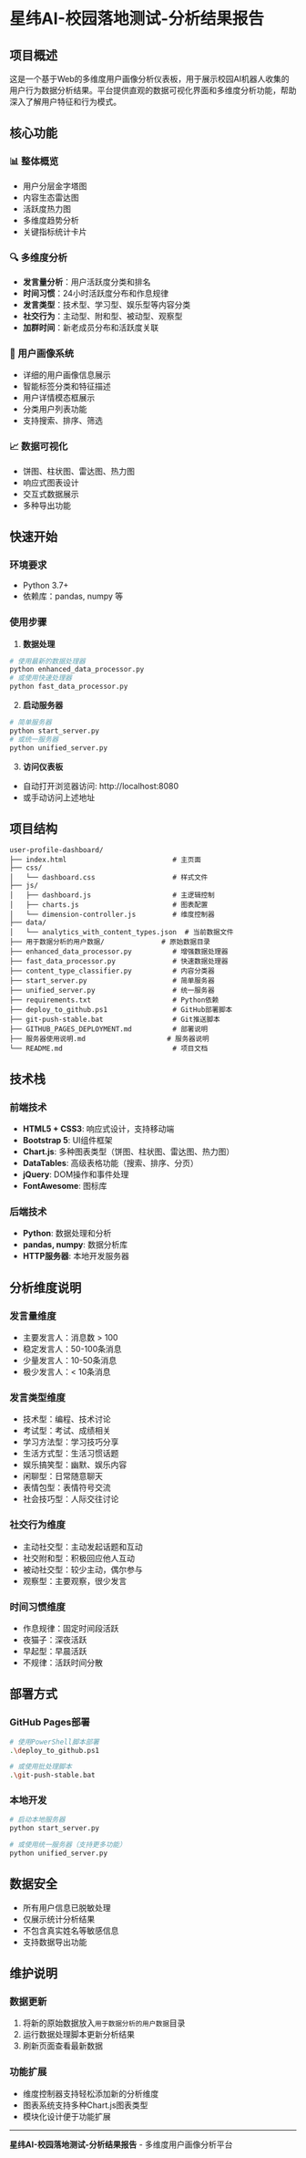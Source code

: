 # 星纬AI-校园落地测试-分析结果报告

## 项目概述

这是一个基于Web的多维度用户画像分析仪表板，用于展示校园AI机器人收集的用户行为数据分析结果。平台提供直观的数据可视化界面和多维度分析功能，帮助深入了解用户特征和行为模式。

## 核心功能

### 📊 整体概览
- 用户分层金字塔图
- 内容生态雷达图
- 活跃度热力图
- 多维度趋势分析
- 关键指标统计卡片

### 🔍 多维度分析
- **发言量分析**：用户活跃度分类和排名
- **时间习惯**：24小时活跃度分布和作息规律
- **发言类型**：技术型、学习型、娱乐型等内容分类
- **社交行为**：主动型、附和型、被动型、观察型
- **加群时间**：新老成员分布和活跃度关联

### 👥 用户画像系统
- 详细的用户画像信息展示
- 智能标签分类和特征描述
- 用户详情模态框展示
- 分类用户列表功能
- 支持搜索、排序、筛选

### 📈 数据可视化
- 饼图、柱状图、雷达图、热力图
- 响应式图表设计
- 交互式数据展示
- 多种导出功能

## 快速开始

### 环境要求
- Python 3.7+
- 依赖库：pandas, numpy 等

### 使用步骤

1. **数据处理**
```bash
# 使用最新的数据处理器
python enhanced_data_processor.py
# 或使用快速处理器
python fast_data_processor.py
```

2. **启动服务器**
```bash
# 简单服务器
python start_server.py
# 或统一服务器
python unified_server.py
```

3. **访问仪表板**
- 自动打开浏览器访问: http://localhost:8080
- 或手动访问上述地址

## 项目结构

```
user-profile-dashboard/
├── index.html                          # 主页面
├── css/
│   └── dashboard.css                   # 样式文件
├── js/
│   ├── dashboard.js                    # 主逻辑控制
│   ├── charts.js                       # 图表配置
│   └── dimension-controller.js         # 维度控制器
├── data/
│   └── analytics_with_content_types.json  # 当前数据文件
├── 用于数据分析的用户数据/              # 原始数据目录
├── enhanced_data_processor.py          # 增强数据处理器
├── fast_data_processor.py              # 快速数据处理器
├── content_type_classifier.py          # 内容分类器
├── start_server.py                     # 简单服务器
├── unified_server.py                   # 统一服务器
├── requirements.txt                    # Python依赖
├── deploy_to_github.ps1                # GitHub部署脚本
├── git-push-stable.bat                 # Git推送脚本
├── GITHUB_PAGES_DEPLOYMENT.md          # 部署说明
├── 服务器使用说明.md                    # 服务器说明
└── README.md                           # 项目文档
```

## 技术栈

### 前端技术
- **HTML5 + CSS3**: 响应式设计，支持移动端
- **Bootstrap 5**: UI组件框架
- **Chart.js**: 多种图表类型（饼图、柱状图、雷达图、热力图）
- **DataTables**: 高级表格功能（搜索、排序、分页）
- **jQuery**: DOM操作和事件处理
- **FontAwesome**: 图标库

### 后端技术
- **Python**: 数据处理和分析
- **pandas, numpy**: 数据分析库
- **HTTP服务器**: 本地开发服务器

## 分析维度说明

### 发言量维度
- 主要发言人：消息数 > 100
- 稳定发言人：50-100条消息
- 少量发言人：10-50条消息
- 极少发言人：< 10条消息

### 发言类型维度
- 技术型：编程、技术讨论
- 考试型：考试、成绩相关
- 学习方法型：学习技巧分享
- 生活方式型：生活习惯话题
- 娱乐搞笑型：幽默、娱乐内容
- 闲聊型：日常随意聊天
- 表情包型：表情符号交流
- 社会技巧型：人际交往讨论

### 社交行为维度
- 主动社交型：主动发起话题和互动
- 社交附和型：积极回应他人互动
- 被动社交型：较少主动，偶尔参与
- 观察型：主要观察，很少发言

### 时间习惯维度
- 作息规律：固定时间段活跃
- 夜猫子：深夜活跃
- 早起型：早晨活跃
- 不规律：活跃时间分散

## 部署方式

### GitHub Pages部署
```bash
# 使用PowerShell脚本部署
.\deploy_to_github.ps1

# 或使用批处理脚本
.\git-push-stable.bat
```

### 本地开发
```bash
# 启动本地服务器
python start_server.py

# 或使用统一服务器（支持更多功能）
python unified_server.py
```

## 数据安全

- 所有用户信息已脱敏处理
- 仅展示统计分析结果
- 不包含真实姓名等敏感信息
- 支持数据导出功能

## 维护说明

### 数据更新
1. 将新的原始数据放入`用于数据分析的用户数据`目录
2. 运行数据处理脚本更新分析结果
3. 刷新页面查看最新数据

### 功能扩展
- 维度控制器支持轻松添加新的分析维度
- 图表系统支持多种Chart.js图表类型
- 模块化设计便于功能扩展

---

**星纬AI-校园落地测试-分析结果报告** - 多维度用户画像分析平台